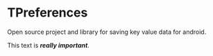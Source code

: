 # TPreferences
Open source project and library for saving key value data for android.

This text is ***really important***.
